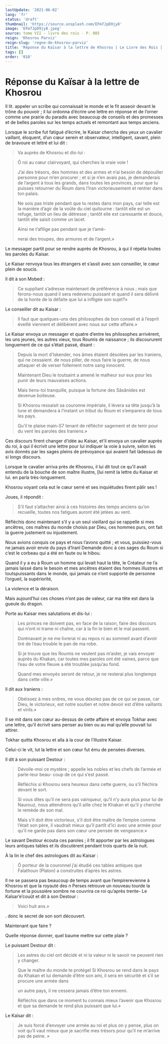 ```yaml
---
lastUpdate: '2021-06-02'
lang: 'fr'
status: 'draft'
thumbnail: 'https://source.unsplash.com/EFm7JpD9jy8'
image: 'EFm7JpD9jy8.jpeg'
source: tome VII - livre des rois - P. 085
reign: 'Khosrou Parviz'
reign-slug: 'regne-de-khosrou-parviz'
title: 'Réponse du Kaïsar à la lettre de Khosrou | Le Livre des Rois | Shâhnâmeh'
tags: []
order: '018'
---
```


# Réponse du Kaïsar à la lettre de Khosrou

Il lit. appeler un scribe qui connaissait le monde et le fit asseoir devant le trône du pouvoir ; il lui ordonna d’écrire une lettre en réponse et de l’orner comme une prairie du paradis avec beaucoup de conseils et des promesses et de belles paroles sur les temps actuels et remontant aux temps anciens.

Lorsque le scribe fut fatigué d’écrire, le Kaisar chercha des yeux un cavalier vaillant, éloquent, d’un cœur serein et observateur, intelligent, savant, plein de bravoure et lettré et lui dit :

> Va auprès de Khosrou et dis-lui :

> Ô roi au cœur clairvoyant, qui cherches la vraie voie !
>
> J’ai des trésors, des hommes et des armes et n’ai besoin de dépouiller personne pour m’en procurer ; et si je n’en avais pas, je demanderais de l’argent à tous les grands, dans toutes les provinces, pour que tu puisses retourner du Roum dans l’Iran victorieusement et rentrer dans ton palais.
>
> Ne sois pas triste pendant que tu restes dans mon pays, car telle est la manière d’agir de la voûte du ciel quitourne : tantôt elle est un refuge, tantôt un lieu de détresse ; tantôt elle est caressante et douce, tantôt elle saisit comme un lacet.
>
> Ainsi ne t’afllige pas pendant que je t’amè-
>
> nerai des troupes, des armures et de l’argent.»

Le messager partit pour se rendre auprès de Khosrou, à qui il répéta toutes les paroles du Kaisar.

Le Kaisar renvoya tous les étrangers et s’assit avec son conseiller, le cœur plein de soucis.

Il dit à son Mobed :

> Ce suppliant s’adresse maintenant de préférence à nous ; mais que ferons-nous quand il sera redevenu puissant et quand il sera délivré de la honte de la défaite que lui a infligée son sujet?»

Le conseiller dit au Kaisar :

> Il faut que quelques-uns des philosophes de bon conseil et à l’esprit éveillé viennent et délibèrent avec nous sur cette affaire.»

Le Kaisar envoya un messager et quatre d’entre les philosophes arrivèrent, les uns jeunes, les autres vieux, tous Roumis de naissance ; ils discoururent longuement de ce qui s’était passé, disant :

> Depuis la mort d’Iskender, nos âmes étaient désolées par les Iraniens, qui ne cessaient. de nous piller, de nous faire la guerre, de nous attaquer et de verser follement notre sang innocent.
>
> Maintenant Dieu le toutsaint a amené le malheur sur eux pour les punir de leurs mauvaises actions.
>
> Mais tiens-toi tranquille, puisque la fortune des Sâsânides est devenue boiteuse.
>
> Si Khosrou ressaisit sa couronne impériale, il lèvera sa tête jusqu’à la lune et demandera à l’instant un tribut du Roum et s’emparera de tous les pays.
>
> Qu’il te plaise main-S7 tenant de réfléchir sagement et de tenir pour du vent les paroles des Iraniens.»

Ces discours firent changer d’idée au Kaisar, et’il envoya un cavalier auprès du roi, à qui il écrivit une lettre pour lui indiquer la voie à suivre, selon les avis donnés par les sages pleins de prévoyance qui avaient fait làdessus de si longs discours.

Lorsque le cavalier arriva près de Khosrou, il lui dit tout ce qu’il avait entendu de la bouche de son maître illustre, [lui remit la lettre du Kaisar et lui. en parla très-longuement.

Khosrou voyant cela eut le cœur serré et ses inquiétudes firent pâlir ses !

Joues, il répondit :

> S’il faut s’attacher ainsi à ces histoires des temps anciens qu’on recueille, toutes nos fatigues auront été jetées au vent.

Réfléchis donc maintenant s’il y a un seul vieillard qui se rappelle si mes ancêtres, ces maîtres du monde choisis par Dieu, ces hommes purs, ont fait la guerre justement ou injustement.

Nous avions conquis ce pays et nous l’avons quitté ; et vous, puissiez-vous ne jamais avoir envie du pays d’Iranl Demande donc à ces sages du Roum si c’est le corbeau qui a été en faute ou le hibou.

Quand il y a eu à Roum un homme qui levait haut la tête, le Créateur ne l’a jamais laissé dans le besoin et mes ancêtres étaient des hommes illustres et toutspuissants dans le monde, qui jamais ce n’ont supporté de personne l’orgueil, la supériorité,

La violence et la déraison.

Mais aujourd’hui ces choses n’ont pas de valeur, car ma tête est dans la gueule du dragon.

Porte au Kaisar mes salutations et dis-lui :

> Les princes ne doivent pas, en face de la raison, faire des discours qui n’ont ni trame ni chaîne, car à la fin le bien et le mal passent.
>
> Dorénavant je ne me livrerai ni au repos ni au sommeil avant d’avoir tiré de l’eau trouble le pan de ma robe.
>
> Si je trouve que les Roumis ne veulent pas m’aider, je vais envoyer auprès du Khakan, car toutes mes paroles ont été vaines, parce que l’eau de votre fleuve a été troublée jusqu’au fond.
>
> Quand mes envoyés seront de retour, je ne resterai plus longtemps dans cette ville.»

Il dit aux Iraniens :

> Obéissez à mes ordres, ne vous désolez pas de ce qui se passe, car Dieu, le victorieux, est notre soutien et notre devoir est d’être vaillants et virils.»

Il se mit dans son cœur au-dessus de cette affaire et envoya Tokhar avec une lettre, qu’il écrivit sans penser au bien ou au mal qu’elle pouvait lui attirer.

Tokhar quitta Khosrou et alla à la cour de l’illustre Kaisar.

Celui-ci le vit, lut la lettre et son cœur fut ému de pensées diverses.

Il dit à son puissant Destour :

> Dévoile-moi ce mystère ; appelle les nobles et les chefs de l’armée et parle-leur beau-
coup de ce qui s’est passé.
>
> Réfléchis si Khosrou sera heureux dans cette guerre, ou s’il fléchira devant le sort.
>
> Si vous dites qu’il ne sera pas vainqueur, qu’il n’y aura plus pour lui de Naurouz, nous attendrons qu’il aille chez le Khakan et qu’il y cherche le remède de son mal.
>
> Mais s’il doit être victorieux, s’il doit être maître de l’empire comme l’était son père, il vaudrait mieux qu’il partît d’ici avec une armée pour qu’il ne garde pas dans son cœur une pensée de vengeance.»

Le savant Destour écouta ces paroles ; il fit apporter par les astrologues leurs antiques tables et ils discutèrent pendant trois quarts de la nuit.

À la lin le chef des astrologues dit au Kaisar :

> Ô porteur de la couronnel j’ai étudié ces tables antiques que Falathoun (Platon) a construites d’après les astres.

Il ne se passera pas beaucoup de temps avant que l’empirerevienne à Khosrou et que la royauté des n Perses retrouve un nouveau tourde la fortune et la poussière sombre ne couvrira ce roi qu’après trente-
Le Kaîsar’e’couût et dit à son Destour :

> Voici huit ans.»

.
donc le secret de son sort découvert.

Maintenant que faire ?

Quelle réponse donner, quel baume mettre sur cette plaie ?

Le puissant Destour dit :

> Les astres du ciel ont décidé et ni la valeur ni le savoir ne peuvent rien y changer.
>
> Que le maître du monde te protégel Si Khosrou se rend dans le pays du Khakan et lui demande d’être son ami, il sera en sécurité et s’il se procure une armée dans
>
> un autre pays, il ne cessera jamais d’être ton ennemi.
>
> Réfléchis que dans ce moment tu connais mieux l’avenir que Khosrou et que sa demande te rend plus puissant que lui.»

Le Kaïsar dit :

> Je suis forcé d’envoyer une armée au roi et plus on y pense, plus on voit qu’il vaut mieux que je sacrifie mes trésors pour qu’il ne m’arrive pas de peine. »
